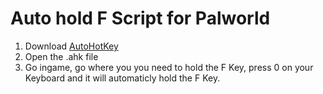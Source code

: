 # Auto hold F Script for Palworld

1. Download [AutoHotKey](https://www.autohotkey.com/download/ahk-v2.exe)
2. Open the .ahk file
3. Go ingame, go where you you need to hold the F Key, press 0 on your Keyboard and it will automaticly hold the F Key.
